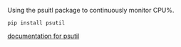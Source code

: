 Using the psuitl package to continuously monitor CPU%.

`pip install psutil`

[documentation for psutil]("https://psutil.readthedocs.io/en/latest/")
